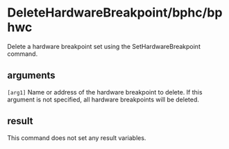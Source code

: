 # DeleteHardwareBreakpoint/bphc/bphwc

Delete a hardware breakpoint set using the SetHardwareBreakpoint command.

## arguments

`[arg1]` Name or address of the hardware breakpoint to delete. If this argument is not specified, all hardware breakpoints will be deleted.

## result

This command does not set any result variables.
